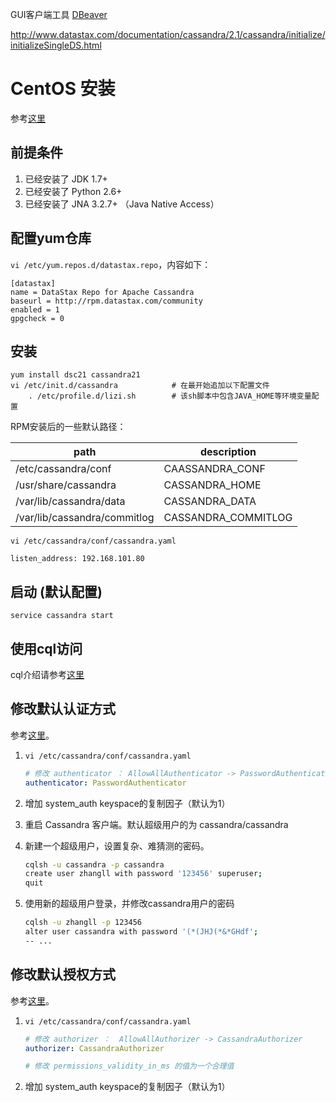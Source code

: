 
GUI客户端工具 [DBeaver](http://dbeaver.jkiss.org/)

http://www.datastax.com/documentation/cassandra/2.1/cassandra/initialize/initializeSingleDS.html

# CentOS 安装

参考[这里](http://www.datastax.com/documentation/cassandra/2.0/cassandra/install/installRHEL_t.html)

## 前提条件

1. 已经安装了 JDK 1.7+
1. 已经安装了 Python 2.6+
1. 已经安装了 JNA 3.2.7+   （Java Native Access）

## 配置yum仓库

`vi /etc/yum.repos.d/datastax.repo`，内容如下：

```
[datastax] 
name = DataStax Repo for Apache Cassandra
baseurl = http://rpm.datastax.com/community
enabled = 1
gpgcheck = 0
```

## 安装

```
yum install dsc21 cassandra21
vi /etc/init.d/cassandra            # 在最开始追加以下配置文件
    . /etc/profile.d/lizi.sh        # 该sh脚本中包含JAVA_HOME等环境变量配置
```

RPM安装后的一些默认路径：

|path|description|
|---|---|
|/etc/cassandra/conf          |CAASSANDRA_CONF |
|/usr/share/cassandra         |CASSANDRA_HOME|
|/var/lib/cassandra/data      |CASSANDRA_DATA |
|/var/lib/cassandra/commitlog |CASSANDRA_COMMITLOG|

`vi /etc/cassandra/conf/cassandra.yaml`

```
listen_address: 192.168.101.80
```


## 启动 (默认配置)

```
service cassandra start
```

## 使用cql访问

cql介绍请参考[这里](http://cassandra.apache.org/doc/cql3/CQL.html)


## 修改默认认证方式
参考[这里](http://www.datastax.com/documentation/cassandra/2.1/cassandra/security/security_config_native_authenticate_t.html)。

1. `vi /etc/cassandra/conf/cassandra.yaml`

    ```yaml
    # 修改 authenticator ： AllowAllAuthenticator -> PasswordAuthenticator
    authenticator: PasswordAuthenticator
    ```
1. 增加 system_auth keyspace的复制因子（默认为1）
1. 重启 Cassandra 客户端。默认超级用户的为 cassandra/cassandra
1. 新建一个超级用户，设置复杂、难猜测的密码。

    ```bash
    cqlsh -u cassandra -p cassandra
    create user zhangll with password '123456' superuser;
    quit
    ```

1. 使用新的超级用户登录，并修改cassandra用户的密码

    ```bash
    cqlsh -u zhangll -p 123456
    alter user cassandra with password '(*(JHJ(*&*GHdf';
    -- ...
    ```

## 修改默认授权方式
参考[这里](http://www.datastax.com/documentation/cassandra/2.1/cassandra/security/secure_config_native_authorize_t.html)。

1. `vi /etc/cassandra/conf/cassandra.yaml`

    ```yaml
    # 修改 authorizer ：  AllowAllAuthorizer -> CassandraAuthorizer
    authorizer: CassandraAuthorizer
    
    # 修改 permissions_validity_in_ms 的值为一个合理值
    ```
1. 增加 system_auth keyspace的复制因子（默认为1）




 